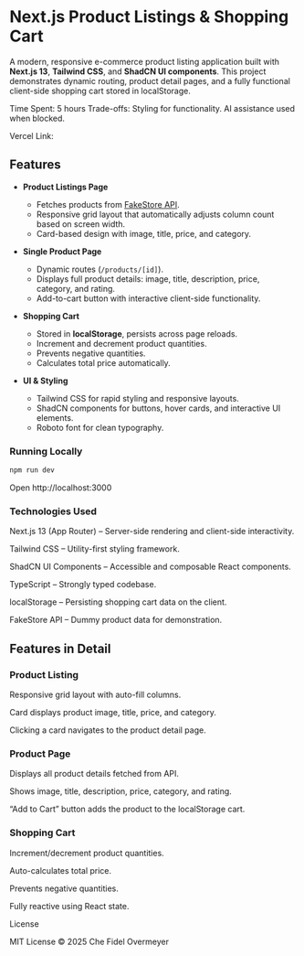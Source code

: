 # Next.js Product Listings & Shopping Cart

A modern, responsive e-commerce product listing application built with **Next.js 13**, **Tailwind CSS**, and **ShadCN UI components**. This project demonstrates dynamic routing, product detail pages, and a fully functional client-side shopping cart stored in localStorage.

Time Spent: 5 hours
Trade-offs: Styling for functionality.
AI assistance used when blocked.

Vercel Link:

## Features

- **Product Listings Page**

  - Fetches products from [FakeStore API](https://fakestoreapi.com/).
  - Responsive grid layout that automatically adjusts column count based on screen width.
  - Card-based design with image, title, price, and category.

- **Single Product Page**

  - Dynamic routes (`/products/[id]`).
  - Displays full product details: image, title, description, price, category, and rating.
  - Add-to-cart button with interactive client-side functionality.

- **Shopping Cart**

  - Stored in **localStorage**, persists across page reloads.
  - Increment and decrement product quantities.
  - Prevents negative quantities.
  - Calculates total price automatically.

- **UI & Styling**
  - Tailwind CSS for rapid styling and responsive layouts.
  - ShadCN components for buttons, hover cards, and interactive UI elements.
  - Roboto font for clean typography.

### Running Locally

```bash
npm run dev
```

Open http://localhost:3000

### Technologies Used

Next.js 13 (App Router) – Server-side rendering and client-side interactivity.

Tailwind CSS – Utility-first styling framework.

ShadCN UI Components – Accessible and composable React components.

TypeScript – Strongly typed codebase.

localStorage – Persisting shopping cart data on the client.

FakeStore API – Dummy product data for demonstration.

## Features in Detail

### Product Listing

Responsive grid layout with auto-fill columns.

Card displays product image, title, price, and category.

Clicking a card navigates to the product detail page.

### Product Page

Displays all product details fetched from API.

Shows image, title, description, price, category, and rating.

“Add to Cart” button adds the product to the localStorage cart.

### Shopping Cart

Increment/decrement product quantities.

Auto-calculates total price.

Prevents negative quantities.

Fully reactive using React state.

License

MIT License © 2025 Che Fidel Overmeyer
